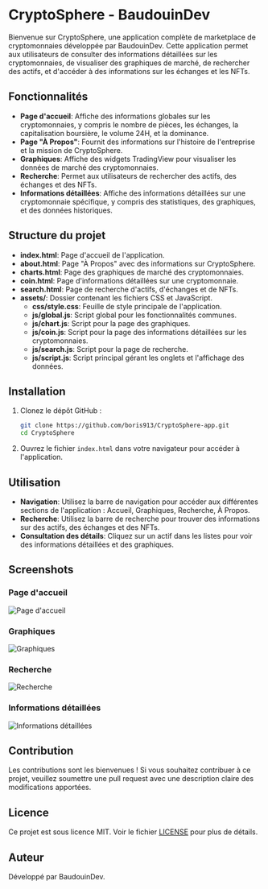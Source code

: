 # CryptoSphere - BaudouinDev

Bienvenue sur CryptoSphere, une application complète de marketplace de cryptomonnaies développée par BaudouinDev. Cette application permet aux utilisateurs de consulter des informations détaillées sur les cryptomonnaies, de visualiser des graphiques de marché, de rechercher des actifs, et d'accéder à des informations sur les échanges et les NFTs.

## Fonctionnalités

- **Page d'accueil**: Affiche des informations globales sur les cryptomonnaies, y compris le nombre de pièces, les échanges, la capitalisation boursière, le volume 24H, et la dominance.
- **Page "À Propos"**: Fournit des informations sur l'histoire de l'entreprise et la mission de CryptoSphere.
- **Graphiques**: Affiche des widgets TradingView pour visualiser les données de marché des cryptomonnaies.
- **Recherche**: Permet aux utilisateurs de rechercher des actifs, des échanges et des NFTs.
- **Informations détaillées**: Affiche des informations détaillées sur une cryptomonnaie spécifique, y compris des statistiques, des graphiques, et des données historiques.

## Structure du projet

- **index.html**: Page d'accueil de l'application.
- **about.html**: Page "À Propos" avec des informations sur CryptoSphere.
- **charts.html**: Page des graphiques de marché des cryptomonnaies.
- **coin.html**: Page d'informations détaillées sur une cryptomonnaie.
- **search.html**: Page de recherche d'actifs, d'échanges et de NFTs.
- **assets/**: Dossier contenant les fichiers CSS et JavaScript.
  - **css/style.css**: Feuille de style principale de l'application.
  - **js/global.js**: Script global pour les fonctionnalités communes.
  - **js/chart.js**: Script pour la page des graphiques.
  - **js/coin.js**: Script pour la page des informations détaillées sur les cryptomonnaies.
  - **js/search.js**: Script pour la page de recherche.
  - **js/script.js**: Script principal gérant les onglets et l'affichage des données.

## Installation

1. Clonez le dépôt GitHub :
    ```bash
    git clone https://github.com/boris913/CryptoSphere-app.git
    cd CryptoSphere
    ```

2. Ouvrez le fichier `index.html` dans votre navigateur pour accéder à l'application.

## Utilisation

- **Navigation**: Utilisez la barre de navigation pour accéder aux différentes sections de l'application : Accueil, Graphiques, Recherche, À Propos.
- **Recherche**: Utilisez la barre de recherche pour trouver des informations sur des actifs, des échanges et des NFTs.
- **Consultation des détails**: Cliquez sur un actif dans les listes pour voir des informations détaillées et des graphiques.

## Screenshots

### Page d'accueil
![Page d'accueil](screenshots/home-cryptosphere.png)

### Graphiques
![Graphiques](screenshots/chart-cryptosphere.png)

### Recherche
![Recherche](screenshots/search-cryptosphere.png)

### Informations détaillées
![Informations détaillées](screenshots/coin-cryptosphere.png)

## Contribution

Les contributions sont les bienvenues ! Si vous souhaitez contribuer à ce projet, veuillez soumettre une pull request avec une description claire des modifications apportées.

## Licence

Ce projet est sous licence MIT. Voir le fichier [LICENSE](LICENSE) pour plus de détails.

## Auteur

Développé par BaudouinDev. 